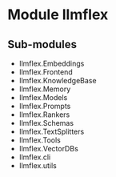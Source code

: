 Module llmflex
==============

Sub-modules
-----------
* llmflex.Embeddings
* llmflex.Frontend
* llmflex.KnowledgeBase
* llmflex.Memory
* llmflex.Models
* llmflex.Prompts
* llmflex.Rankers
* llmflex.Schemas
* llmflex.TextSplitters
* llmflex.Tools
* llmflex.VectorDBs
* llmflex.cli
* llmflex.utils